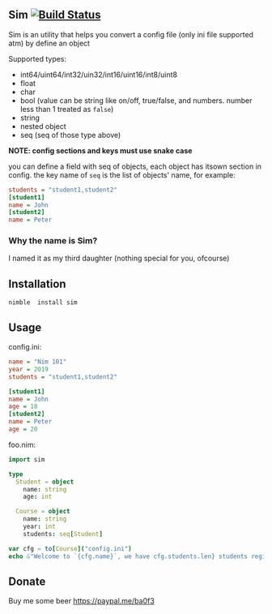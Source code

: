 Sim [![Build Status](https://travis-ci.org/ba0f3/sim.nim.svg?branch=master)](https://travis-ci.org/ba0f3/sim.nim)
-------

Sim is an utility that helps you convert a config file (only ini file supported atm) by define an object

Supported types:
- int64/uint64/int32/uin32/int16/uint16/int8/uint8
- float
- char
- bool (value can be string like on/off, true/false, and numbers. number less than 1 treated as `false`)
- string
- nested object
- seq (seq of those type above)

**NOTE: config sections and keys must use snake case**

you can define a field with seq of objects, each object has itsown section in config. the key name of `seq` is the list of objects' name, for example:
```ini
students = "student1,student2"
[student1]
name = John
[student2]
name = Peter
```

### Why the name is Sim?
I named it as my third daughter (nothing special for you, ofcourse)


Installation
------------

```shell
nimble  install sim
```

Usage
-----
config.ini:
```ini
name = "Nim 101"
year = 2019
students = "student1,student2"

[student1]
name = John
age = 18
[student2]
name = Peter
age = 20
```
foo.nim:
```nim
import sim

type
  Student = object
    name: string
    age: int

  Course = object
    name: string
    year: int
    students: seq[Student]

var cfg = to[Course]("config.ini")
echo &"Welcome to `{cfg.name}`, we have cfg.students.len} students registered"
```

Donate
-----

Buy me some beer https://paypal.me/ba0f3